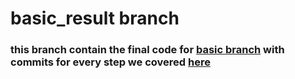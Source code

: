 # basic_result branch

### this branch contain the final code for [basic branch](https://github.com/Bassem-Kamal/GroovyToKtolinkDsl/tree/1-basic-groovy-dsl)  with commits for every step we covered  [here](https://github.com/Bassem-Kamal/GroovyToKtolinkDsl/blob/1-basic-groovy-dsl/README.md)
